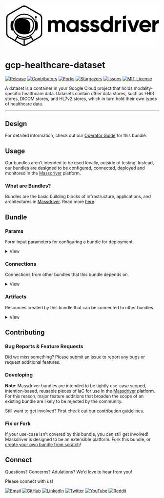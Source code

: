 [![Massdriver][logo]][website]

# gcp-healthcare-dataset

[![Release][release_shield]][release_url]
[![Contributors][contributors_shield]][contributors_url]
[![Forks][forks_shield]][forks_url]
[![Stargazers][stars_shield]][stars_url]
[![Issues][issues_shield]][issues_url]
[![MIT License][license_shield]][license_url]


A dataset is a container in your Google Cloud project that holds modality-specific healthcare data. Datasets contain other data stores, such as FHIR stores, DICOM stores, and HL7v2 stores, which in turn hold their own types of healthcare data.


---

## Design

For detailed information, check out our [Operator Guide](operator.mdx) for this bundle.

## Usage

Our bundles aren't intended to be used locally, outside of testing. Instead, our bundles are designed to be configured, connected, deployed and monitored in the [Massdriver][website] platform.

### What are Bundles?

Bundles are the basic building blocks of infrastructure, applications, and architectures in [Massdriver][website]. Read more [here](https://docs.massdriver.cloud/concepts/bundles).

## Bundle

### Params

Form input parameters for configuring a bundle for deployment.

<details>
<summary>View</summary>

<!-- PARAMS:START -->
## Properties

- **`region`** *(string)*: GCP region to create the dataset in.

  Examples:
  ```json
  "us-east1"
  ```

  ```json
  "us-east4"
  ```

  ```json
  "us-west1"
  ```

  ```json
  "us-west2"
  ```

  ```json
  "us-west3"
  ```

  ```json
  "us-west4"
  ```

  ```json
  "us-central1"
  ```

- **`time_zone`** *(string)*: The default timezone used by this dataset. Must be one of: `['UTC', 'America/Los_Angeles', 'America/Denver', 'America/Chicago', 'America/New_York', 'Europe/London', 'Europe/Rome', 'Europe/Kyiv']`. Default: `UTC`.
<!-- PARAMS:END -->

</details>

### Connections

Connections from other bundles that this bundle depends on.

<details>
<summary>View</summary>

<!-- CONNECTIONS:START -->
## Properties

- **`gcp_authentication`** *(object)*: GCP Service Account. Cannot contain additional properties.
  - **`data`** *(object)*
    - **`auth_provider_x509_cert_url`** *(string)*: Auth Provider x509 Certificate URL. Default: `https://www.googleapis.com/oauth2/v1/certs`.

      Examples:
      ```json
      "https://example.com/some/path"
      ```

      ```json
      "https://massdriver.cloud"
      ```

    - **`auth_uri`** *(string)*: Auth URI. Default: `https://accounts.google.com/o/oauth2/auth`.

      Examples:
      ```json
      "https://example.com/some/path"
      ```

      ```json
      "https://massdriver.cloud"
      ```

    - **`client_email`** *(string)*: Service Account Email.

      Examples:
      ```json
      "jimmy@massdriver.cloud"
      ```

      ```json
      "service-account-y@gmail.com"
      ```

    - **`client_id`** *(string)*: .
    - **`client_x509_cert_url`** *(string)*: Client x509 Certificate URL.

      Examples:
      ```json
      "https://example.com/some/path"
      ```

      ```json
      "https://massdriver.cloud"
      ```

    - **`private_key`** *(string)*: .
    - **`private_key_id`** *(string)*: .
    - **`project_id`** *(string)*: .
    - **`token_uri`** *(string)*: Token URI. Default: `https://oauth2.googleapis.com/token`.

      Examples:
      ```json
      "https://example.com/some/path"
      ```

      ```json
      "https://massdriver.cloud"
      ```

    - **`type`** *(string)*: . Default: `service_account`.
  - **`specs`** *(object)*
    - **`gcp`** *(object)*: .
      - **`project`** *(string)*
      - **`region`** *(string)*: The GCP region to provision resources in.

        Examples:
        ```json
        "us-east1"
        ```

        ```json
        "us-east4"
        ```

        ```json
        "us-west1"
        ```

        ```json
        "us-west2"
        ```

        ```json
        "us-west3"
        ```

        ```json
        "us-west4"
        ```

        ```json
        "us-central1"
        ```

<!-- CONNECTIONS:END -->

</details>

### Artifacts

Resources created by this bundle that can be connected to other bundles.

<details>
<summary>View</summary>

<!-- ARTIFACTS:START -->
## Properties

- **`dataset`** *(object)*: GCP Healthcare Dataset.
  - **`data`** *(object)*
    - **`infrastructure`** *(object)*: Minimal GCP Infrastructure Config. Cannot contain additional properties.
      - **`grn`** *(string)*: GCP Resource Name (GRN).

        Examples:
        ```json
        "projects/my-project/global/networks/my-global-network"
        ```

        ```json
        "projects/my-project/regions/us-west2/subnetworks/my-subnetwork"
        ```

        ```json
        "projects/my-project/topics/my-pubsub-topic"
        ```

        ```json
        "projects/my-project/subscriptions/my-pubsub-subscription"
        ```

        ```json
        "projects/my-project/locations/us-west2/instances/my-redis-instance"
        ```

        ```json
        "projects/my-project/locations/us-west2/clusters/my-gke-cluster"
        ```

    - **`security`** *(object)*: GCP Security Configuration. Cannot contain additional properties.
      - **`iam`** *(object)*: IAM Roles And Conditions. Cannot contain additional properties.
        - **`^[a-z]+[a-z_]*[a-z]$`** *(object)*
          - **`condition`** *(string)*: GCP IAM Condition.
          - **`role`**: GCP Role.

            Examples:
            ```json
            "roles/owner"
            ```

            ```json
            "roles/redis.editor"
            ```

            ```json
            "roles/storage.objectCreator"
            ```

            ```json
            "roles/storage.legacyObjectReader"
            ```

  - **`specs`** *(object)*
    - **`gcp`** *(object)*: .
      - **`project`** *(string)*
      - **`region`** *(string)*: The GCP region to provision resources in.

        Examples:
        ```json
        "us-east1"
        ```

        ```json
        "us-east4"
        ```

        ```json
        "us-west1"
        ```

        ```json
        "us-west2"
        ```

        ```json
        "us-west3"
        ```

        ```json
        "us-west4"
        ```

        ```json
        "us-central1"
        ```

<!-- ARTIFACTS:END -->

</details>

## Contributing

<!-- CONTRIBUTING:START -->

### Bug Reports & Feature Requests

Did we miss something? Please [submit an issue](https://github.com/massdriver-cloud/gcp-healthcare-dataset/issues) to report any bugs or request additional features.

### Developing

**Note**: Massdriver bundles are intended to be tightly use-case scoped, intention-based, reusable pieces of IaC for use in the [Massdriver][website] platform. For this reason, major feature additions that broaden the scope of an existing bundle are likely to be rejected by the community.

Still want to get involved? First check out our [contribution guidelines](https://docs.massdriver.cloud/bundles/contributing).

### Fix or Fork

If your use-case isn't covered by this bundle, you can still get involved! Massdriver is designed to be an extensible platform. Fork this bundle, or [create your own bundle from scratch](https://docs.massdriver.cloud/bundles/development)!

<!-- CONTRIBUTING:END -->

## Connect

<!-- CONNECT:START -->

Questions? Concerns? Adulations? We'd love to hear from you!

Please connect with us!

[![Email][email_shield]][email_url]
[![GitHub][github_shield]][github_url]
[![LinkedIn][linkedin_shield]][linkedin_url]
[![Twitter][twitter_shield]][twitter_url]
[![YouTube][youtube_shield]][youtube_url]
[![Reddit][reddit_shield]][reddit_url]

<!-- markdownlint-disable -->

[logo]: https://raw.githubusercontent.com/massdriver-cloud/docs/main/static/img/logo-with-logotype-horizontal-400x110.svg
[docs]: https://docs.massdriver.cloud/?utm_source=github&utm_medium=readme&utm_campaign=gcp-healthcare-dataset&utm_content=docs
[website]: https://www.massdriver.cloud/?utm_source=github&utm_medium=readme&utm_campaign=gcp-healthcare-dataset&utm_content=website
[github]: https://github.com/massdriver-cloud?utm_source=github&utm_medium=readme&utm_campaign=gcp-healthcare-dataset&utm_content=github
[slack]: https://massdriverworkspace.slack.com/?utm_source=github&utm_medium=readme&utm_campaign=gcp-healthcare-dataset&utm_content=slack
[linkedin]: https://www.linkedin.com/company/massdriver/?utm_source=github&utm_medium=readme&utm_campaign=gcp-healthcare-dataset&utm_content=linkedin



[contributors_shield]: https://img.shields.io/github/contributors/massdriver-cloud/gcp-healthcare-dataset.svg?style=for-the-badge
[contributors_url]: https://github.com/massdriver-cloud/gcp-healthcare-dataset/graphs/contributors
[forks_shield]: https://img.shields.io/github/forks/massdriver-cloud/gcp-healthcare-dataset.svg?style=for-the-badge
[forks_url]: https://github.com/massdriver-cloud/gcp-healthcare-dataset/network/members
[stars_shield]: https://img.shields.io/github/stars/massdriver-cloud/gcp-healthcare-dataset.svg?style=for-the-badge
[stars_url]: https://github.com/massdriver-cloud/gcp-healthcare-dataset/stargazers
[issues_shield]: https://img.shields.io/github/issues/massdriver-cloud/gcp-healthcare-dataset.svg?style=for-the-badge
[issues_url]: https://github.com/massdriver-cloud/gcp-healthcare-dataset/issues
[release_url]: https://github.com/massdriver-cloud/gcp-healthcare-dataset/releases/latest
[release_shield]: https://img.shields.io/github/release/massdriver-cloud/gcp-healthcare-dataset.svg?style=for-the-badge
[license_shield]: https://img.shields.io/github/license/massdriver-cloud/gcp-healthcare-dataset.svg?style=for-the-badge
[license_url]: https://github.com/massdriver-cloud/gcp-healthcare-dataset/blob/main/LICENSE


[email_url]: mailto:support@massdriver.cloud
[email_shield]: https://img.shields.io/badge/email-Massdriver-black.svg?style=for-the-badge&logo=mail.ru&color=000000
[github_url]: mailto:support@massdriver.cloud
[github_shield]: https://img.shields.io/badge/follow-Github-black.svg?style=for-the-badge&logo=github&color=181717
[linkedin_url]: https://linkedin.com/in/massdriver-cloud
[linkedin_shield]: https://img.shields.io/badge/follow-LinkedIn-black.svg?style=for-the-badge&logo=linkedin&color=0A66C2
[twitter_url]: https://twitter.com/massdriver?utm_source=github&utm_medium=readme&utm_campaign=gcp-healthcare-dataset&utm_content=twitter
[twitter_shield]: https://img.shields.io/badge/follow-Twitter-black.svg?style=for-the-badge&logo=twitter&color=1DA1F2
[discourse_url]: https://community.massdriver.cloud?utm_source=github&utm_medium=readme&utm_campaign=gcp-healthcare-dataset&utm_content=discourse
[discourse_shield]: https://img.shields.io/badge/join-Discourse-black.svg?style=for-the-badge&logo=discourse&color=000000
[youtube_url]: https://www.youtube.com/channel/UCfj8P7MJcdlem2DJpvymtaQ
[youtube_shield]: https://img.shields.io/badge/subscribe-Youtube-black.svg?style=for-the-badge&logo=youtube&color=FF0000
[reddit_url]: https://www.reddit.com/r/massdriver
[reddit_shield]: https://img.shields.io/badge/subscribe-Reddit-black.svg?style=for-the-badge&logo=reddit&color=FF4500

<!-- markdownlint-restore -->

<!-- CONNECT:END -->
